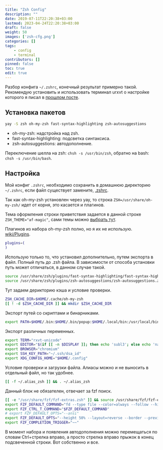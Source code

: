 ```yaml
---
title: "Zsh Config"
description: ""
date: 2019-07-11T22:20:38+03:00
lastmod: 2023-04-24T22:20:38+03:00
draft: false
weight: 50
images: ['zsh-cfg.png']
categories: []
tags:
    - config
    - terminal
contributors: []
pinned: false
toc: true
edit: true
---
```


Разбор конфига `~/.zshrc`, конечный результат примерно такой. Рекомендую установить и использовать терминал urxvt о настройке которого я писал в [прошлом посте](/posts/urxvt-config).

## Установка пакетов

```bash
yay -S zsh oh-my-zsh fast-syntax-highlighting zsh-autosuggestions
```

- oh-my-zsh: надстройка над zsh.
- fast-syntax-highlighting: подсветка синтаксиса.
- zsh-autosuggestions: автодополнение.

Переключение шелла на zsh: `chsh -s /usr/bin/zsh`, обратно на bash: `chsh -s /usr/bin/bash`.

## Настройка

Мой конфиг `.zshrc`, необходимо сохранить в домашнюю директорию `~/.zshrc`, если файл существует замените, [.zshrc](https://github.com/creio/dots/blob/master/.zshrc).

Так как oh-my-zsh установлен через yay, то строка `ZSH=/usr/share/oh-my-zsh/` идет от корня, это касается и плагинов.

Тема оформления строки приветствия задается в данной строке `ZSH_THEME="af-magic"`, сами темы можно [выбрать тут](https://github.com/robbyrussell/oh-my-zsh/wiki/Themes).

Плагинов из набора oh-my-zsh полно, но я их не использую. [wiki/Plugins](https://github.com/robbyrussell/oh-my-zsh/wiki/Plugins).

```bash
plugins=(
)
```

Использую только то, что установил дополнительно, путем экспорта в файл. Полный путь до .zsh файла. В зависимости от способа установки путь может отличаться, в данном случае такой.

```bash
source /usr/share/zsh/plugins/fast-syntax-highlighting/fast-syntax-highlighting.plugin.zsh
source /usr/share/zsh/plugins/zsh-autosuggestions/zsh-autosuggestions.zsh
```

Тут задаем дерикторию кэша и условие проверки.

```bash
ZSH_CACHE_DIR=$HOME/.cache/oh-my-zsh
[[ ! -d $ZSH_CACHE_DIR ]] && mkdir $ZSH_CACHE_DIR
```

Экспорт путей со скриптами и бинарниками.

```bash
export PATH=$HOME/.bin:$HOME/.bin/popup:$HOME/.local/bin:/usr/local/bin:$PATH
```

Экспорт различных переменных.

```bash
export TERM="rxvt-unicode"
export EDITOR="$(if [[ -n $DISPLAY ]]; then echo 'subl3'; else echo 'nano'; fi)"
export BROWSER="chromium"
export SSH_KEY_PATH="~/.ssh/dsa_id"
export XDG_CONFIG_HOME="$HOME/.config"
```

Условие проверки и загрузки файла. Алиасы можно и не выносить в отдельный файл, но так удобнее.

```bash
[[ -f ~/.alias_zsh ]] && . ~/.alias_zsh
```

Данный блок не обязателен, отвечает за fzf поиск.

```bash
[[ -e "/usr/share/fzf/fzf-extras.zsh" ]] && source /usr/share/fzf/fzf-extras.zsh
export FZF_DEFAULT_COMMAND="fd --type file --color=always --follow --hidden --exclude .git"
export FZF_CTRL_T_COMMAND="$FZF_DEFAULT_COMMAND"
# export FZF_DEFAULT_OPTS="--ansi"
export FZF_DEFAULT_OPTS="--height 50% --layout=reverse --border --preview 'file {}' --preview-window down:1"
export FZF_COMPLETION_TRIGGER="~~"
```

В момент набора и появления автодополнения можно перемещаться по словам Ctrl+стрелка вправо, а просто стрелка вправо прыжок в конец подсвеченной строки. Вот собственно и все.
